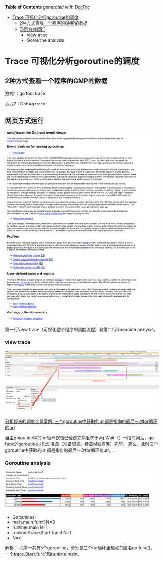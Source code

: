 <!-- START doctoc generated TOC please keep comment here to allow auto update -->
<!-- DON'T EDIT THIS SECTION, INSTEAD RE-RUN doctoc TO UPDATE -->
**Table of Contents**  *generated with [DocToc](https://github.com/thlorenz/doctoc)*

- [Trace 可视化分析goroutine的调度](#trace-%E5%8F%AF%E8%A7%86%E5%8C%96%E5%88%86%E6%9E%90goroutine%E7%9A%84%E8%B0%83%E5%BA%A6)
  - [2种方式查看一个程序的GMP的数据](#2%E7%A7%8D%E6%96%B9%E5%BC%8F%E6%9F%A5%E7%9C%8B%E4%B8%80%E4%B8%AA%E7%A8%8B%E5%BA%8F%E7%9A%84gmp%E7%9A%84%E6%95%B0%E6%8D%AE)
  - [网页方式运行](#%E7%BD%91%E9%A1%B5%E6%96%B9%E5%BC%8F%E8%BF%90%E8%A1%8C)
    - [view trace](#view-trace)
    - [Goroutine analysis](#goroutine-analysis)

<!-- END doctoc generated TOC please keep comment here to allow auto update -->

# Trace 可视化分析goroutine的调度


## 2种方式查看一个程序的GMP的数据

方式1：go tool trace

方式2：Debug trace



## 网页方式运行
![](.trace_images/trace_main_menu.png)

第一行View trace（可视化整个程序的调度流程）和第二行Goroutine analysis。


### view trace
![](.trace_images/view_trace.png)

[分析疑惑的调度变量案例: 三个goroutine中获取的url都是指向的最后一次for循环的url](trace.go)

当主goroutine中的for循环逻辑已经走完并阻塞于wg.Wait（）一段时间后，go func的goroutine才启动准备（准备资源，挂载M线程等）完毕。
那么，此时三个goroutine中获取的url都是指向的最后一次for循环的url。.


### Goroutine analysis
![](.trace_images/goroutine_analysis.png)
- Goroutines:
- main.main.func1 N=3     
- runtime.main N=1
- runtime/trace.Start.func1 N=1
- N=4

解析： 程序一共有5个goroutine，分别是三个for循环里启动的匿名go func()、一个trace.Start.func1和runtime.main。


